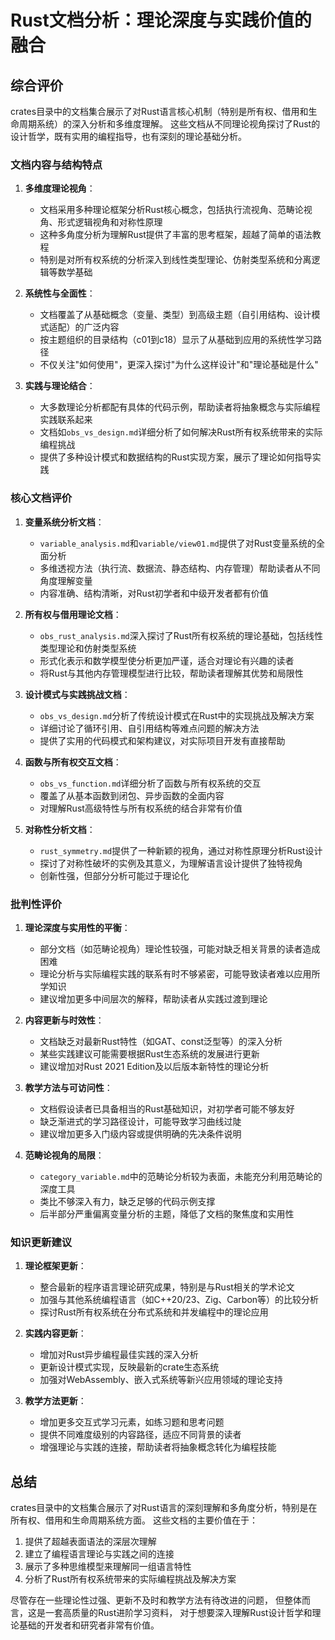 # Rust文档分析：理论深度与实践价值的融合

## 综合评价

crates目录中的文档集合展示了对Rust语言核心机制（特别是所有权、借用和生命周期系统）的深入分析和多维度理解。
这些文档从不同理论视角探讨了Rust的设计哲学，既有实用的编程指导，也有深刻的理论基础分析。

### 文档内容与结构特点

1. **多维度理论视角**：
   - 文档采用多种理论框架分析Rust核心概念，包括执行流视角、范畴论视角、形式逻辑视角和对称性原理
   - 这种多角度分析为理解Rust提供了丰富的思考框架，超越了简单的语法教程
   - 特别是对所有权系统的分析深入到线性类型理论、仿射类型系统和分离逻辑等数学基础

2. **系统性与全面性**：
   - 文档覆盖了从基础概念（变量、类型）到高级主题（自引用结构、设计模式适配）的广泛内容
   - 按主题组织的目录结构（c01到c18）显示了从基础到应用的系统性学习路径
   - 不仅关注"如何使用"，更深入探讨"为什么这样设计"和"理论基础是什么"

3. **实践与理论结合**：
   - 大多数理论分析都配有具体的代码示例，帮助读者将抽象概念与实际编程实践联系起来
   - 文档如`obs_vs_design.md`详细分析了如何解决Rust所有权系统带来的实际编程挑战
   - 提供了多种设计模式和数据结构的Rust实现方案，展示了理论如何指导实践

### 核心文档评价

1. **变量系统分析文档**：
   - `variable_analysis.md`和`variable/view01.md`提供了对Rust变量系统的全面分析
   - 多维透视方法（执行流、数据流、静态结构、内存管理）帮助读者从不同角度理解变量
   - 内容准确、结构清晰，对Rust初学者和中级开发者都有价值

2. **所有权与借用理论文档**：
   - `obs_rust_analysis.md`深入探讨了Rust所有权系统的理论基础，包括线性类型理论和仿射类型系统
   - 形式化表示和数学模型使分析更加严谨，适合对理论有兴趣的读者
   - 将Rust与其他内存管理模型进行比较，帮助读者理解其优势和局限性

3. **设计模式与实践挑战文档**：
   - `obs_vs_design.md`分析了传统设计模式在Rust中的实现挑战及解决方案
   - 详细讨论了循环引用、自引用结构等难点问题的解决方法
   - 提供了实用的代码模式和架构建议，对实际项目开发有直接帮助

4. **函数与所有权交互文档**：
   - `obs_vs_function.md`详细分析了函数与所有权系统的交互
   - 覆盖了从基本函数到闭包、异步函数的全面内容
   - 对理解Rust高级特性与所有权系统的结合非常有价值

5. **对称性分析文档**：
   - `rust_symmetry.md`提供了一种新颖的视角，通过对称性原理分析Rust设计
   - 探讨了对称性破坏的实例及其意义，为理解语言设计提供了独特视角
   - 创新性强，但部分分析可能过于理论化

### 批判性评价

1. **理论深度与实用性的平衡**：
   - 部分文档（如范畴论视角）理论性较强，可能对缺乏相关背景的读者造成困难
   - 理论分析与实际编程实践的联系有时不够紧密，可能导致读者难以应用所学知识
   - 建议增加更多中间层次的解释，帮助读者从实践过渡到理论

2. **内容更新与时效性**：
   - 文档缺乏对最新Rust特性（如GAT、const泛型等）的深入分析
   - 某些实践建议可能需要根据Rust生态系统的发展进行更新
   - 建议增加对Rust 2021 Edition及以后版本新特性的理论分析

3. **教学方法与可访问性**：
   - 文档假设读者已具备相当的Rust基础知识，对初学者可能不够友好
   - 缺乏渐进式的学习路径设计，可能导致学习曲线过陡
   - 建议增加更多入门级内容或提供明确的先决条件说明

4. **范畴论视角的局限**：
   - `category_variable.md`中的范畴论分析较为表面，未能充分利用范畴论的深度工具
   - 类比不够深入有力，缺乏足够的代码示例支撑
   - 后半部分严重偏离变量分析的主题，降低了文档的聚焦度和实用性

### 知识更新建议

1. **理论框架更新**：
   - 整合最新的程序语言理论研究成果，特别是与Rust相关的学术论文
   - 加强与其他系统编程语言（如C++20/23、Zig、Carbon等）的比较分析
   - 探讨Rust所有权系统在分布式系统和并发编程中的理论应用

2. **实践内容更新**：
   - 增加对Rust异步编程最佳实践的深入分析
   - 更新设计模式实现，反映最新的crate生态系统
   - 加强对WebAssembly、嵌入式系统等新兴应用领域的理论支持

3. **教学方法更新**：
   - 增加更多交互式学习元素，如练习题和思考问题
   - 提供不同难度级别的内容路径，适应不同背景的读者
   - 增强理论与实践的连接，帮助读者将抽象概念转化为编程技能

## 总结

crates目录中的文档集合展示了对Rust语言的深刻理解和多角度分析，特别是在所有权、借用和生命周期系统方面。
这些文档的主要价值在于：

1. 提供了超越表面语法的深层次理解
2. 建立了编程语言理论与实践之间的连接
3. 展示了多种思维模型来理解同一组语言特性
4. 分析了Rust所有权系统带来的实际编程挑战及解决方案

尽管存在一些理论性过强、更新不及时和教学方法有待改进的问题，
但整体而言，这是一套高质量的Rust进阶学习资料，
对于想要深入理解Rust设计哲学和理论基础的开发者和研究者非常有价值。
